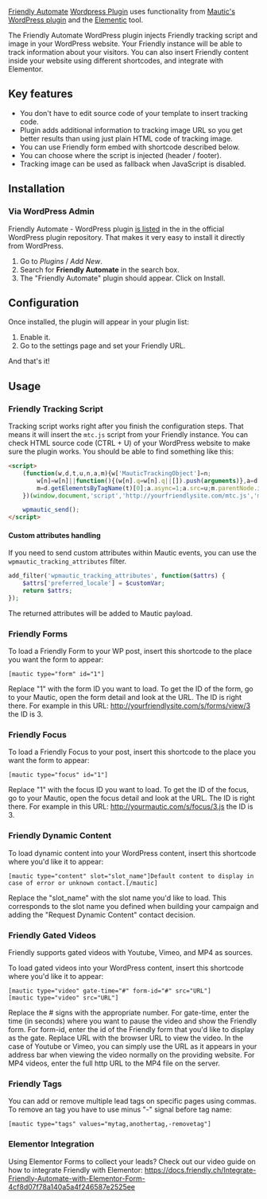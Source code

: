 [Friendly Automate](https://friendly.ch) [Wordpress Plugin](https://wordpress.org/plugins/wp-mautic/) uses functionality from [Mautic's WordPress plugin](https://github.com/mautic/mautic-wordpress) and the [Elementic](https://github.com/gabcarvalhogama/elementic) tool. 

The Friendly Automate WordPress plugin injects Friendly tracking script and image in your WordPress website. Your Friendly instance will be able to track information about your visitors. You can also insert Friendly content inside your website using different shortcodes, and integrate with Elementor.

## Key features
- You don't have to edit source code of your template to insert tracking code.
- Plugin adds additional information to tracking image URL so you get better results than using just plain HTML code of tracking image.
- You can use Friendly form embed with shortcode described below.
- You can choose where the script is injected (header / footer).
- Tracking image can be used as fallback when JavaScript is disabled.

## Installation

### Via WordPress Admin

Friendly Automate - WordPress plugin [is listed](https://wordpress.org/plugins/friendly-automate/) in the in the official WordPress plugin repository. That makes it very easy to install it directly from WordPress.

1. Go to *Plugins* / *Add New*.
2. Search for **Friendly Automate** in the search box.
3. The "Friendly Automate" plugin should appear. Click on Install.

## Configuration

Once installed, the plugin will appear in your plugin list:

1. Enable it.
2. Go to the settings page and set your Friendly  URL.

And that's it!

## Usage

### Friendly Tracking Script

Tracking script works right after you finish the configuration steps. That means it will insert the `mtc.js` script from your Friendly instance. You can check HTML source code (CTRL + U) of your WordPress website to make sure the plugin works. You should be able to find something like this:

```html
<script>
    (function(w,d,t,u,n,a,m){w['MauticTrackingObject']=n;
        w[n]=w[n]||function(){(w[n].q=w[n].q||[]).push(arguments)},a=d.createElement(t),
        m=d.getElementsByTagName(t)[0];a.async=1;a.src=u;m.parentNode.insertBefore(a,m)
    })(window,document,'script','http://yourfriendlysite.com/mtc.js','mt');

    wpmautic_send();
</script>
```

#### Custom attributes handling

If you need to send custom attributes within Mautic events, you can use the `wpmautic_tracking_attributes` filter.

```php
add_filter('wpmautic_tracking_attributes', function($attrs) {
    $attrs['preferred_locale'] = $customVar;
    return $attrs;
});
```

The returned attributes will be added to Mautic payload.

### Friendly Forms

To load a Friendly Form to your WP post, insert this shortcode to the place you want the form to appear:

```
[mautic type="form" id="1"]
```

Replace "1" with the form ID you want to load. To get the ID of the form, go to your Mautic, open the form detail and look at the URL. The ID is right there. For example in this URL: http://yourfriendlysite.com/s/forms/view/3 the ID is 3.

### Friendly Focus

To load a Friendly Focus to your post, insert this shortcode to the place you want the form to appear:

```
[mautic type="focus" id="1"]
```

Replace "1" with the focus ID you want to load. To get the ID of the focus, go to your Mautic, open the focus detail and look at the URL. The ID is right there. For example in this URL: http://yourmautic.com/s/focus/3.js the ID is 3.

### Friendly Dynamic Content

To load dynamic content into your WordPress content, insert this shortcode where you'd like it to appear:

```
[mautic type="content" slot="slot_name"]Default content to display in case of error or unknown contact.[/mautic]
```

Replace the "slot_name" with the slot name you'd like to load. This corresponds to the slot name you defined when building your campaign and adding the "Request Dynamic Content" contact decision.

### Friendly Gated Videos

Friendly supports gated videos with Youtube, Vimeo, and MP4 as sources.

To load gated videos into your WordPress content, insert this shortcode where you'd like it to appear:

```
[mautic type="video" gate-time="#" form-id="#" src="URL"]
[mautic type="video" src="URL"]
```

Replace the # signs with the appropriate number. For gate-time, enter the time (in seconds) where you want to pause the video and show the Friendly form. For form-id, enter the id of the Friendly form that you'd like to display as the gate. Replace URL with the browser URL to view the video. In the case of Youtube or Vimeo, you can simply use the URL as it appears in your address bar when viewing the video normally on the providing website. For MP4 videos, enter the full http URL to the MP4 file on the server.

### Friendly Tags

You can add or remove multiple lead tags on specific pages using commas. To remove an tag you have to use minus "-" signal before tag name:

```
[mautic type="tags" values="mytag,anothertag,-removetag"]
```

### Elementor Integration

Using Elementor Forms to collect your leads? Check out our video guide on how to integrate Friendly with Elementor: https://docs.friendly.ch/Integrate-Friendly-Automate-with-Elementor-Form-4cf8d07f78a140a5a4f246587e2525ee
